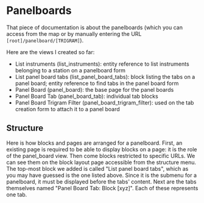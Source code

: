 # Panelboards

That piece of documentation is about the panelboards (which you can access from the map or by manually entering the URL `[root]/panelboard/[TRIGRAM]`).

Here are the views I created so far:
* List instruments (list_instruments): entity reference to list instruments belonging to a station on a panelboard form
* List panel board tabs (list_panel_board_tabs): block listing the tabs on a panel board; entity reference to find tabs in the panel board form
* Panel Board (panel_board): the base page for the panel boards
* Panel Board Tab (panel_board_tab): individual tab blocks
* Panel Board Trigram Filter (panel_board_trigram_filter): used on the tab creation form to attach it to a panel board

## Structure

Here is how blocks and pages are arranged for a panelboard. First, an existing page is required to be able to display blocks on a page: it is the role of the panel_board view. Then come blocks restricted to specific URLs. We can see them on the block layout page accessible from the structure menu. The top-most block we added is called "List panel board tabs", which as you may have guessed is the one listed above. Since it is the submenu for a panelboard, it must be displayed before the tabs' content. Next are the tabs themselves named "Panel Board Tab: Block \[xyz\]". Each of these represents one tab.
